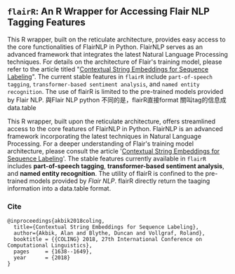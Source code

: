 ## `flairR`: An R Wrapper for Accessing Flair NLP Tagging Features

This R wrapper, built on the reticulate architecture, provides easy access to the core functionalities of FlairNLP in Python. FlairNLP serves as an advanced framework that integrates the latest Natural Language Processing techniques. For details on the architecture of Flair's training model, please refer to the article titled "[Contextual String Embeddings for Sequence Labeling](https://aclanthology.org/C18-1139.pdf)". The current stable features in `flairR` include `part-of-speech tagging`, `transformer-based sentiment analysis`, and `named entity recognition`. The use of flairR is limited to the pre-trained models provided by Flair NLP. 與Flair NLP python 不同的是，flairR直接format 關叫tag的信息成data.table 

This R wrapper, built upon the reticulate architecture, offers streamlined access to the core features of FlairNLP in Python. FlairNLP is an advanced framework incorporating the latest techniques in Natural Language Processing. For a deeper understanding of Flair's training model architecture, please consult the article '[Contextual String Embeddings for Sequence Labeling](https://aclanthology.org/C18-1139.pdf)'. The stable features currently available in `flairR` includes __part-of-speech tagging__, __transformer-based sentiment analysis__, and __named entity recognition__. The utility of flairR is confined to the pre-trained models provided by _Flair NLP_. flairR directly return the taaging information into a data.table format.




###  Cite

```
@inproceedings{akbik2018coling,
  title={Contextual String Embeddings for Sequence Labeling},
  author={Akbik, Alan and Blythe, Duncan and Vollgraf, Roland},
  booktitle = {{COLING} 2018, 27th International Conference on Computational Linguistics},
  pages     = {1638--1649},
  year      = {2018}
}
```


